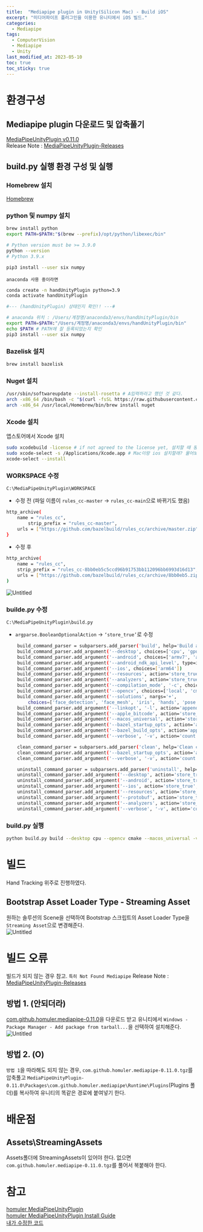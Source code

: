 ```yaml
---
title:  "Mediapipe plugin in Unity(Silicon Mac) - Build iOS"
excerpt: "미디어파이프 플러그인을 이용한 유니티에서 iOS 빌드."
categories:
  - Mediapipe
tags:
  - ComputerVision
  - Mediapipe
  - Unity
last_modified_at: 2023-05-10
toc: true
toc_sticky: true
---
```


# 환경구성
## Mediapipe plugin 다운로드 및 압축풀기
[MediaPipeUnityPlugin v0.11.0](https://github.com/homuler/MediaPipeUnityPlugin/releases/download/v0.11.0/MediaPipeUnityPlugin-all.zip)   
Release Note : [MediaPipeUnityPlugin-Releases](https://github.com/homuler/MediaPipeUnityPlugin/releases)   

## build.py 실행 환경 구성 및 실행
### Homebrew 설치
[Homebrew](https://brew.sh/)   

### python 및 numpy 설치
```bash
brew install python
export PATH=$PATH:"$(brew --prefix)/opt/python/libexec/bin"

# Python version must be >= 3.9.0
python --version
# Python 3.9.x

pip3 install --user six numpy
```

`anaconda 사용 중이라면`   
```bash
conda create -n handUnityPlugin python=3.9
conda activate handUnityPlugin

#--- (handUnityPlugin) 상태인지 확인!! ---#

# anaconda 위치 : /Users/계정명/anaconda3/envs/handUnityPlugin/bin
export PATH=$PATH:"/Users/계정명/anaconda3/envs/handUnityPlugin/bin"
echo $PATH # PATH에 잘 등록되었는지 확인
pip3 install --user six numpy
```

### Bazelisk 설치
```bash
brew install bazelisk
```

### Nuget 설치
```bash
/usr/sbin/softwareupdate --install-rosetta # A입력하라고 했던 것 같다.
arch -x86_64 /bin/bash -c "$(curl -fsSL https://raw.githubusercontent.com/Homebrew/install/HEAD/install.sh)"
arch -x86_64 /usr/local/Homebrew/bin/brew install nuget
```

### Xcode 설치
앱스토어에서 Xcode 설치
```bash
sudo xcodebuild -license # if not agreed to the license yet, 설치할 때 동의 했으면 안해도 되는듯?
sudo xcode-select -s /Applications/Xcode.app # Mac이랑 ios 설치할래? 물어보는거 했으면 안해도 되는듯?
xcode-select --install
```


### WORKSPACE 수정 
`C:\MediaPipeUnityPlugin\WORKSPACE`   
- 수정 전 (파일 이름이 `rules_cc-master` → `rules_cc-main`으로 바뀌기도 했음)   
```bash
http_archive(
    name = "rules_cc",
        strip_prefix = "rules_cc-master",
    urls = ["https://github.com/bazelbuild/rules_cc/archive/master.zip"],
}
```
- 수정 후
        
```bash
http_archive(
    name = "rules_cc",
    strip_prefix = "rules_cc-8bb0eb5c5ccd96b91753bb112096bb6993d16d13",
    urls = ["https://github.com/bazelbuild/rules_cc/archive/8bb0eb5.zip"],
)
```
        
![Untitled](/assets/images/mediapipe/2023-04-26-Mediapipe-plugin-in-Unity/11.png)
        
### builde.py 수정
`C:\MediaPipeUnityPlugin\build.py`   
- `argparse.BooleanOptionalAction` → `‘store_true’`로 수정
        
```bash
    build_command_parser = subparsers.add_parser('build', help='Build and install native libraries')
    build_command_parser.add_argument('--desktop', choices=['cpu', 'gpu'])
    build_command_parser.add_argument('--android', choices=['armv7', 'arm64', 'fat'])
    build_command_parser.add_argument('--android_ndk_api_level', type=int, choices=range(16, 31))
    build_command_parser.add_argument('--ios', choices=['arm64'])
    build_command_parser.add_argument('--resources', action='store_true', default=True)
    build_command_parser.add_argument('--analyzers', action='store_true', default=False, help='Install Roslyn Analyzers')
    build_command_parser.add_argument('--compilation_mode', '-c', choices=['fastbuild', 'opt', 'dbg'], default='opt')
    build_command_parser.add_argument('--opencv', choices=['local', 'cmake', 'cmake_static', 'cmake_dynamic'], default='local', help='Decide to which OpenCV to link for Desktop native libraries')
    build_command_parser.add_argument('--solutions', nargs='+',
        choices=['face_detection', 'face_mesh', 'iris', 'hands', 'pose', 'holistic', 'selfie_segmentation', 'hair_segmentation', 'object_detection', 'box_tracking', 'instant_motion_tracking', 'objectron'])
    build_command_parser.add_argument('--linkopt', '-l', action='append', help='Linker options')
    build_command_parser.add_argument('--apple_bitcode', action='store_true', default=True, help='Embed bitcode to iOS Framework')
    build_command_parser.add_argument('--macos_universal', action='store_true', default=False, help='Build a universal library')
    build_command_parser.add_argument('--bazel_startup_opts', action='append', help='Bazel startup options')
    build_command_parser.add_argument('--bazel_build_opts', action='append', help='Bazel startup options')
    build_command_parser.add_argument('--verbose', '-v', action='count', default=0)

    clean_command_parser = subparsers.add_parser('clean', help='Clean cache files')
    clean_command_parser.add_argument('--bazel_startup_opts', action='append', help='Bazel startup options')
    clean_command_parser.add_argument('--verbose', '-v', action='count', default=0)

    uninstall_command_parser = subparsers.add_parser('uninstall', help='Remove installed files')
    uninstall_command_parser.add_argument('--desktop', action='store_true', default=True)
    uninstall_command_parser.add_argument('--android', action='store_true', default=True)
    uninstall_command_parser.add_argument('--ios', action='store_true', default=True)
    uninstall_command_parser.add_argument('--resources', action='store_true', default=True)
    uninstall_command_parser.add_argument('--protobuf', action='store_true', default=True)
    uninstall_command_parser.add_argument('--analyzers', action='store_true', default=True)
    uninstall_command_parser.add_argument('--verbose', '-v', action='count', default=0)
```

### build.py 실행
```bash
python build.py build --desktop cpu --opencv cmake --macos_universal -vv
```

# 빌드
Hand Tracking 위주로 진행하였다.   

## Bootstrap Asset Loader Type - Streaming Asset
원하는 솔루션의 Scene을 선택하여 Bootstrap 스크립트의 Asset Loader Type을 `Streaming Asset`으로 변경해준다.   
![Untitled](/assets/images/mediapipe/2023-05-10-Mediapipe-plugin-in-Unity-windows-for-mobile/1.png)

# 빌드 오류
빌드가 되지 않는 경우 참고. `특히 Not Found Mediapipe`
Release Note : [MediaPipeUnityPlugin-Releases](https://github.com/homuler/MediaPipeUnityPlugin/releases)   

## 방법 1. (안되더라)
[com.github.homuler.mediapipe-0.11.0](https://github.com/homuler/MediaPipeUnityPlugin/releases/download/v0.11.0/com.github.homuler.mediapipe-0.11.0.tgz)을 다운로드 받고 유니티에서 `Windows - Package Manager - Add package from tarball...`을 선택하여 설치해준다.   
![Untitled](/assets/images/mediapipe/2023-05-10-Mediapipe-plugin-in-Unity-windows-for-mobile/2.png)   

## 방법 2. (O)
`방법 1`을 따라해도 되지 않는 경우, `com.github.homuler.mediapipe-0.11.0.tgz`를 압축풀고 `MediaPipeUnityPlugin-0.11.0\Packages\com.github.homuler.mediapipe\Runtime\Plugins`(Plugins 폴더)를 복사하여 유니티의 똑같은 경로에 붙여넣기 한다.

# 배운점

## Assets\StreamingAssets
Assets폴더에 StreamingAssets이 있어야 한다. 없으면 `com.github.homuler.mediapipe-0.11.0.tgz`를 풀어서 복붙해야 한다.   

# 참고
[homuler MediaPipeUnityPlugin](https://github.com/homuler/MediaPipeUnityPlugin)   
[homuler MediaPipeUnityPlugin Install Guide](https://github.com/homuler/MediaPipeUnityPlugin/wiki/Installation-Guide)   
[내가 수정한 코드](https://github.com/limetimeline/NewMediaPipeUnityPlugin)